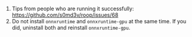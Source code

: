 1. Tips from people who are running it successfully: https://github.com/s0md3v/roop/issues/68
2. Do not install `onnxruntime` and `onnxruntime-gpu` at the same time. If you did, uninstall both and reinstall `onnxruntime-gpu`.